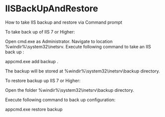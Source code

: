 # IISBackUpAndRestore
How to take IIS backup and restore via Command prompt 

To take back up of IIS 7 or Higher:

Open cmd.exe as Administrator.
Navigate to location %windir%\system32\inetsrv\.
Execute following command to take an IIS back up :

appcmd.exe add backup <backupname>.



The backup will be stored at %windir%\system32\inetsrv\backup directory.

To restore backup up IIS 7 or Higher:

Open the folder %windir%\system32\inetsrv\backup directory.

Execute following command to back up configuration:

appcmd.exe restore backup <backupname>

